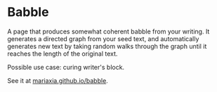 # Babble

A page that produces somewhat coherent babble from your writing. It generates a directed graph from your seed text, and automatically generates new text by taking random walks through the graph until it reaches the length of the original text.

Possible use case: curing writer's block.

See it at [mariaxia.github.io/babble](http://mariaxia.github.io/babble).
